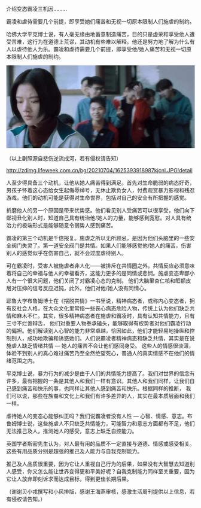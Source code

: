介绍变态霸凌三机因………


霸凌和虐待需要几个前提，即享受她们痛苦和无视一切原本限制人们施虐的制约。

哈佛大学平克博士说，有人毫无缘由地蓄意制造痛苦，目的只是虚荣和享受他人遭受苦难，这行为在道德上荒谬，其动机有些难以解释。他还是努力地了解为什么有人以虐待他人为乐。霸凌和虐待需要几个前提，即享受他/她人痛苦和无视一切原本限制人们施虐的制约。


![介绍变态霸凌三机因](https://github.com/ywangnccu/ywang/blob/main/images/BULLYING.jpg)


（以上剧照源自悲伤逆流成河，若有侵权请告知）

http://zdimg.lifeweek.com.cn/bg/20210704/1625393918987kjcnl.JPG!detail

人至少得具备三个动机，让他从她人痛苦得到满足。首先对生命脆弱的病态好奇，男孩子怀着这心态给女生起侮辱绰号，无休止欺负女人，付费观赏暴力影视和残忍游戏。他们的动机可能是获得对生命世界，包括对自己的安全有所把握的感觉。

折磨他人的另一个原因是带来优势感。他们看见别人受痛苦可以很享受，他们向下鄙视丑化别人时，知道自己具有统治他/她人的力量，能够感到宽慰。对人具有统治力的极端形式是能够随意令弱势人感到痛苦。

霸凌的第三个动机是千倍报复。施虐之所以无所顾忌，是因为他们头脑里的一些安全阀门失灵了。第一道安全阀门是共情。如果人们能够感觉他/她人的痛苦，伤害别人的感觉似乎在伤害自己，就不会过度虐待别人。

可在霸凌时，受害人被施虐者非人化——被排斥在共情圈之外。共情反应必须意味着将自己的幸福与他人的幸福看齐，这能力更多的是同情或悲悯。施虐变态卑鄙小人有一个很大问题，他们关闭了对霸凌心态的克制。
他们大脑里杏仁核和眶额皮层对压抑的信号反应迟钝，此外，他们对他/她人没有同情心。

耶鲁大学布鲁姆博士在《摆脱共情》一书里说，精神病态者，或称内心变态者，拥有反社会人格，在大众文化里常指一些丧心病态危险人物，传统上认为他们缺乏共情和麻木不仁。其实，很多精神病态者在施虐和霸凌时，具有认知共情能力，且有三寸不烂诡辩舌，
他们对重要人物奉承磕头，能够取得有权势者对他们霸凌行动的偏袒。他们解读别人心智的能力非常卓越，恰因如此，他们才能轻易地操纵和控制别人，成功地欺骗和诱惑她们。人们说霸凌者精神病态和缺乏共情，其实是在说施虐人缺乏情绪共情 — 她人的痛苦不会让他们感同身受。
这些人的情感很淡薄，体验不到别人的真心难过痛苦乃至全然绝望死心，普通人的真实情感不在他们的情绪范围之内。

平克博士说，暴力行为的减少是由于人们的共情能力提高了。我们对世界的信念有许多，最有把握的一条是其他人和我们一样有意识。其他人和我们同样，让我们自己感到痛苦和快乐的事，也同样让其他人感到痛苦和快乐。根据同样的推断，
我们可以说，那些在族裔和文化上和我们有许多差异的人，其实在最本质层面和我们一样。

虐待她人的变态心能够纠正吗？我们说霸凌者没有人性 — 心智、情感、意志。布鲁姆博士说，这些施虐人不只缺乏共情能力，可能智力和意志方面都有不足，他们无法推己及人，推测她人的感受，意志上缺乏自控能力。

英国学者斯密先生认为，对人最有用的品质不一定直接与道德、情感或感受相关。这些有用品质分别是超强的推己及人能力与自我克制能力。

推己及人品质很重要，因为它让人重视自己行为的后果，如果没有大智慧去知道别人感受，你又怎么能让世界变得更和平美好呢？自我克制能力同样至关重要，因为它让人放弃即刻诉求而达成目标，得到更佳长期后果。


（谢谢贝小戎撰写和小风排版，感谢王海燕审核，感激生活周刊提供以上信息，若有侵权请告知。）
